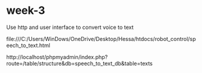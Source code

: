 # week-3
Use http and user interface to convert voice to text


file:///C:/Users/WinDows/OneDrive/Desktop/Hessa/htdocs/robot_control/speech_to_text.html


http://localhost/phpmyadmin/index.php?route=/table/structure&db=speech_to_text_db&table=texts

